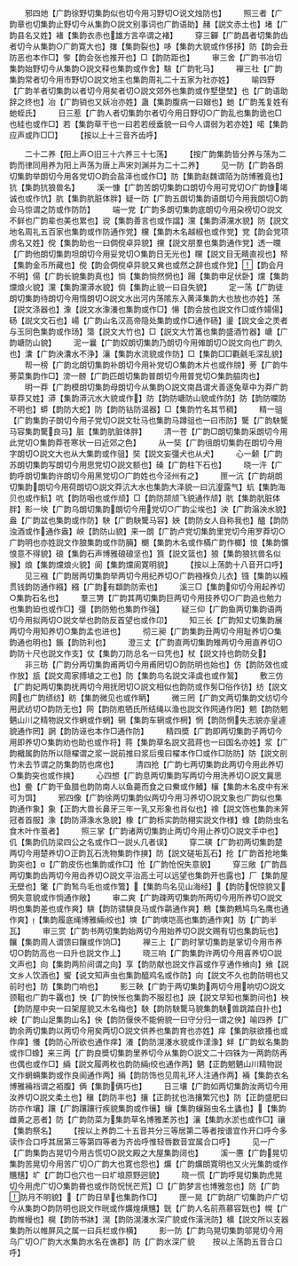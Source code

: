 <!-- { "loadSidebar": true } -->
　　邪四灺【广韵徐野切集韵似也切今用习野切○说文烛防也】
　　照三者【广韵章也切集韵止野切今从集韵○説文别事词也广韵语助】赭【説文赤土也】堵【广韵县名又姓】褚【集韵衣赤也雄方言卒谓之褚】
　　穿三奲【广韵昌者切集韵齿者切今从集韵○广韵寛大也】撦【集韵裂也】哆【集韵大貌或作侈拸】防【韵会丑防恶也本作□】奓【韵会张也推开也】□【韵防距也】
　　审三舍【广韵书冶切集韵始野切今从集韵○説文释也集韵或作舍】騇【广韵牝马】
　　襌三社【广韵集韵常者切今用市野切○説文地主也集韵周礼二十五家为社亦姓】
　　喻四野【广韵羊者切集韵以者切今用矣者切○説文郊外也集韵或作墅壄埜】也【广韵语助辞之终也】冶【广韵销也又妖冶亦姓】蛊【集韵腹病一曰媢也】虵【广韵羗复姓有虵蛭氏】
　　日三惹【广韵人者切集韵尔者切今用日野切○广韵乱也集韵诡也□也絓也或作□】若【集韵草干也一曰若若绶垂貌一曰今人谓弱为若亦姓】喏【集韵应声或阼□□】
　　【按以上十三音齐齿呼】


　　二十二养【阳上声○旧三十六养三十七荡】
　　【按广韵集韵皆分养与荡为二韵而律同用养为阳上声荡为唐上声宋刘渊并为二十二养】
　　见一防【广韵各朗切集韵举朗切今用各党切○韵会盐泽也或作□】防【集韵赵魏谓陌为防博雅竟也】犺【集韵犺狼兽名】
　　溪一慷【广韵苦朗切集韵口朗切今用可党切○广韵慷竭诚也或作忼】肮【集韵肮脏体胖】疑一防【广韵五朗切集韵语朗切今用我朗切○韵会马惊谓之防或作防防】
　　端一党【广韵多朗切集韵底朗切今用朶榜切○説文不鲜也广韵辈也美也累也】谠【集韵善言也或作譡】灙【集韵漭灙水貌】防【説文地名周礼五百家也集韵或作防通作党】欓【集韵木名越椒也或作党】党【韵会党项虏名又姓】傥【集韵助也一曰倜傥卓异貌】攩【説文朋羣也集韵通作党】透一曭【广韵他朗切集韵坦朗切今用妥党切○集韵日无光也】矘【説文目无睛直视也】帑【集韵金币所藏也】傥【韵会倜傥卓异貌又兾也或然之辞也或作党】【韵会月不明】偒【广韵长貌集韵真也】惝【集韵惝然惘也】踼【集韵申足伏卧】爣【集韵爣烺火貌】灙【集韵灙漭水貌】倘【集韵止貌一曰自失貌】
　　定一荡【广韵徒朗切集韵待朗切今用惰朗切○説文水出河内荡隂东入黄泽集韵大也放也亦姓】荡【説文涤器也】潒【説文水潒瀁也集韵或作□】愓【韵会放也説文作□或作婸偒】砀【説文文石也】崵【广韵山名汉高帝隐处集韵或作□通作砀】璗【説文金之羙者与玉同色集韵或作玚】簜【説文大竹也】□【説文大竹筩也集韵盛酒竹器】嵣【广韵嵣防山貌】
　　泥一曩【广韵奴朗切集韵乃朗切今用傩朗切○説文向也广韵久也】灢【广韵泱灢水不浄】瀼【集韵水流貌或作防】□【集韵□□氍毹毛深乱貌】
　　帮一榜【广韵北朗切集韵补朗切今用补党切○集韵木片也或作牓】蒡【广韵牛蒡菜集韵作□】滂一髈【广韵匹朗切集韵普朗切今用普党切○集韵脇肉也】
　　明一莽【广韵模朗切集韵母朗切今从集韵○説文南昌谓犬善逐兔草中为莽广韵草莽又姓】漭【集韵漭沆水大貌或作】防【韵防嵣防山貌或作防】防【韵防曭防不明也】蟒【韵防大蛇】防【韵防钴防温器】□【集韵竹名其节稠】
　　精一驵【广韵集韵子朗切今用子党切○説文牡马也集韵马蹲驵也一曰市防】驡【广韵駚驡马容集韵驡良马】脏【集韵肮脏体胖】
　　清一苍【广韵□朗切集韵采朗切今用此党切○集韵莽苍寒状一曰近郊之色】
　　从一奘【广韵徂朗切集韵在朗切今用字朗切○説文大也从大集韵或作驵】奘【説文妄彊犬也从犬】
　　心一颡【广韵苏朗切集韵写朗切今用思党切○説文额也】磉【广韵柱下石也】
　　晓一汻【广韵呼朗切集韵许朗切今用黑党切○广韵姓也今泾州有之】
　　匣一沆【广韵胡朗切集韵朗切今用荷朗切○説文莽沆大水也集韵大泽貌一曰沆瀣露气】蚢【集韵海贝也或作魧】吭【韵防咽也或作颃】□【韵防颉颃飞貌通作颃】肮【集韵肮脏体胖】影一坱【广韵乌朗切集韵朗切今用党切○广韵尘埃也】泱【广韵滃泱水貌】盎【广韵盆也集韵或作防】駚【广韵駚驡马容】姎【韵防女人自称我也】醠【韵防浊酒或作通作盎】岟【韵防山貌】来一朗【广韵卢党切集韵里党切今用罗莽切○广韵明也亦姓説文作朖集韵或作防脼】樃【集韵木名或作樠广韵作榔】悢【集韵懭悢意不得貌】硠【集韵石声博雅硠硠坚也】筤【説文篮也】狼【集韵狼犺兽名似猴】烺【集韵爣烺火貌】阆【集韵爣阆寛明貌】
　　【按以上荡韵十八音开口呼】
　　见三襁【广韵居两切集韵举两切今用纪养切○广韵襁褓负儿衣】镪【集韵以繦贯钱韵防通作繦】繦【广韵有纇韵防索也】
　　溪三□【集韵仰切今用起养切○集韵石名也】
　　羣三勥【广韵其两切集韵巨两切今用技养切○广韵追也勉力也集韵廹也或作□】彊【韵防勉也集韵作强】
　　疑三仰【广韵鱼两切集韵语两切今用拟两切○説文举也韵防反首望也或作卬】
　　知三长【广韵知丈切集韵展两切今用知养切○集韵孟也进也】
　　彻三昶【广韵集韵丑两切今用耻养切○集韵通也明也】鋹【韵防利也】
　　澄三丈【广韵直两切集韵雉两切今用直养切○韵防十尺也説文作支】仗【集韵刀防总名一曰凭也】杖【説文持也韵防殳】
　　非三昉【广韵分两切集韵甫两切今用甫罔切○韵防明也始也】仿【韵防效也或作放】瓬【説文周家搏埴之工也】防【集韵鸟名説文泽虞也或作鶭】
　　敷三仿【广韵妃两切集韵抚两切今用抚罔切○説文相似也韵防或作髣□俗作彷】纺【説文网也广韵绩纺】眆【集韵微见也或作眪】
　　微三罔【广韵文两切集韵文纺切今用武纺切○韵防无也】网【韵防庖牺氏所结绳以渔也説文作网通作罔】魍【韵防魍魉山川之精物説文作蛧或作蝄】辋【集韵车辋或作棢】惘【韵防惘失志貌亦皇遽貌通作罔】誷【韵防诬也本作□通作防】
　　精四奬【广韵即两切集韵子两切今用即养切○集韵劝也助也或作将】蒋【集韵草名説文菰蒋也一曰国名亦姓】浆【广韵檝属韵防所以隠櫂谓之浆一説前推曰浆后曵曰櫂本作□或作□防防】防【説文剖竹未去节谓之防集韵防也席也】
　　清四抢【广韵七两切集韵此两切今用此养切○集韵突也或作摤】
　　心四想【广韵息两切集韵写两切今用洗养切○説文冀思也】鲞【广韵干鱼腊也韵防南人以鱼薧而食之曰鮝或作鱶】欀【集韵木名皮中有米可为饵】
　　邪四像【广韵徐两切集韵似两切今用习养切○説文象也广韵似也集韵通作象】象【正韵大兽长鼻牙三年一乳又形象也肖似也】襐【説文饰也集韵未笄冠者首服】潒【韵防漭潒水急貌】橡【广韵栎实韵防栩实説文作様】蟓【韵防虫名食木叶作茧者】
　　照三掌【广韵诸两切集韵止两切今用止养切○説文手中也】仉【集韵仉防梁四公之名或作□一説乆几者误】
　　穿二磢【广韵初两切集韵楚两切今用楚养切○正韵瓦石洗物集韵作摤】防【説文磋垢瓦石】抢【广韵首抢地集韵突也】【广韵皮伤也集韵或作□】怆【广韵怆怳失意貌】
　　穿三敞【广韵昌两切集韵齿两切今用齿养切○説文平治高土可以远望也集韵开也露也】厂【集韵屋无壁也】氅【广韵鹙鸟毛也或作鷩】【集韵鸟名见山海经】【韵防怳惊貌又惘失意貌或作惝通作敞】
　　审二爽【广韵疎两切集韵所两切今用所养切○説文明也集韵差也或作爽】騻【韵防骕騻良马或作鹴通作爽】鷞【集韵鷞鸠鸟名鹰也通作爽】【集韵履底绳博雅緉绞也】塽【广韵塽垲高也集韵通作爽】防【广韵半瓦】
　　审三赏【广韵书两切集韵始两切今用始养切○説文赐有切也集韵玩也】饟【集韵周人谓馈曰饟或作饷□】
　　禅三上【广韵时掌切集韵是掌切今用市养切○韵防高也一曰升也説文作丄】
　　晓三响【广韵集韵许两切今用喜养切○説文声也】向【集韵两阶间谓之向】享【韵防献也説文作亯或作亨通作飨向】飨【説文乡人饮酒也】蠁【说文知声虫也集韵醯鸡名或作防】向【説文不久也韵防明也又前时也】防【集韵门响也】
　　影三鞅【广韵于两切集韵两切今用响切○説文颈靻也广韵牛覊也】怏【广韵怏怅也集韵不服怼也】詇【説文早知也集韵问也】柍【韵防屋中央一曰架屋貌又木名梅也】駚【韵防駚驡马貌集韵駚兽跳踏自扑也】岟【广韵山足集韵山名】佒【韵防偃佒不能俯貌一曰守分归一谓之佒】喻四养【广韵余两切集韵以两切今用矣两切○説文供养也集韵育也亦姓】痒【集韵肤欲搔也或作痒】懩【韵防心所欲也通作痒】瀁【韵防滉瀁水貌或作漾潒】蛘【广韵蚁名集韵或作□蟓】来三两【广韵良奬切集韵里养切今从集韵○説文二十四铢为一两韵防再也偶也或作□】緉【説文履两枚也韵防緉绞也通作两】魉【正韵魍魉山川精物説文作蝄蜽集韵或作良阆通作两】掚【韵防饰也见周礼环人注通作两】裲【集韵衣名博雅裲裆谓之袹腹】俩【集韵俩巧也】
　　日三壤【广韵如两切集韵汝两切今用汝养切○説文柔土也】穰【韵防丰也】攘【正韵扰也浩攘繁冗也】防【正韵盛肥曰防亦作壤】躟【广韵躟躟行疾貌集韵或作忀】蠰【集韵蠰谿虫名土蠭也】【集韵雌黄之恶者】防【广韵防菜为集韵草名博雅葇苏也】瀼【集韵水淤也或作□】禳【集韵祭名】
　　【按以上养韵二十五音共分三等居第二等者按谱宜作开口呼今多读作合口呼其居第三等第四等者为齐齿呼惟轻唇数音宜属合口呼】
　　见一广【广韵集韵古晃切今用古慌切○説文殿之大屋集韵阔也】
　　溪一懬【广韵晃切集韵苦晃切今用苦广切○广韵大也寛也怨也】爌【广韵爌朗寛明也又火光集韵或作兤黋】圹【广韵□也穴也一曰圹埌原野迥貌】
　　晓一慌【广韵呼晃切集韵虎晃切今用虎广切○集韵昬也或作防怳恍芒荒】□【广韵梦言也博雅忽也】防【广韵防月不明貌】【广韵日旱也集韵作□】
　　匣一晃【广韵胡广切集韵户广切今从集韵○韵防明也説文作晄或作爌煌熿兤】皝【广韵人名前燕慕容皝也】幌【广韵帷幔也】榥【韵防书牀】滉【韵防滉瀁水深广貌或作潢洸防】櫎【説文所以支器集韵所以帷屏风之属一曰兵栏或作横】
　　影一防【广韵乌晃切集韵邬晃切今用乌广切○广韵大水集韵水名在谯郡】防【广韵水深广貌
　　按以上荡韵五音合口呼】
